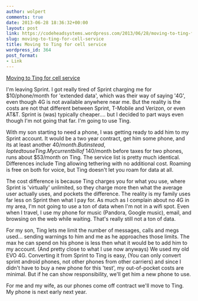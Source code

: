 ```yaml
---
author: wolpert
comments: true
date: 2013-06-28 18:36:32+00:00
layout: post
link: https://codeheadsystems.wordpress.com/2013/06/28/moving-to-ting-for-cell-service/
slug: moving-to-ting-for-cell-service
title: Moving to Ting for cell service
wordpress_id: 364
post_format:
- Link
---
```


[Moving to Ting for cell service](https://ting.com/)

I'm leaving Sprint. I got really tired of Sprint charging me for $10/phone/month for 'extended data', which was their way of saying '4G', even though 4G is not available anywhere near me. But the reality is the costs are not that different between Sprint, T-Mobile and Verizon, or even AT&T. Sprint is (was) typically cheaper.... but I decided to part ways even though I'm not going that far. I'm going to use Ting.

With my son starting to need a phone, I was getting ready to add him to my Sprint account. It would be a two year contract, get him some phone, and its at least another $40/month. But instead, I opted to use Ting. My current bill of ~$140/month before taxes for two phones, runs about $53/month on Ting. The service list is pretty much identical. Differences include Ting allowing tethering with no additional cost. Roaming is free on both for voice, but Ting doesn't let you roam for data at all.

The cost difference is because Ting charges you for what you use, where Sprint is 'virtually' unlimited, so they charge more then what the average user actually uses, and pockets the difference. The reality is my family uses far less on Sprint then what I pay for. As much as I complain about no 4G in my area, I'm not going to use a ton of data when I'm not in a wifi spot. Even when I travel, I use my phone for music (Pandora, Google music), email, and browsing on the web while waiting. That's really still not a ton of data.

For my son, Ting lets me limit the number of messages, calls and megs used... sending warnings to him and me as he approaches those limits. The max he can spend on his phone is less then what it would be to add him to my account. (And pretty close to what I use now anyways) We used my old EVO 4G. Converting it from Sprint to Ting is easy, (You can only convert sprint android phones, not other phones from other carriers) and since I didn't have to buy a new phone for this 'test', my out-of-pocket costs are minimal. But if he can show responsibility, we'll get him a new phone to use.

For me and my wife, as our phones come off contract we'll move to Ting. My phone is next early next year.
